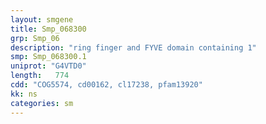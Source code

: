 ```yaml
---
layout: smgene
title: Smp_068300
grp: Smp_06
description: "ring finger and FYVE domain containing 1"
smp: Smp_068300.1
uniprot: "G4VTD0"
length:   774
cdd: "COG5574, cd00162, cl17238, pfam13920"
kk: ns
categories: sm
---
```


